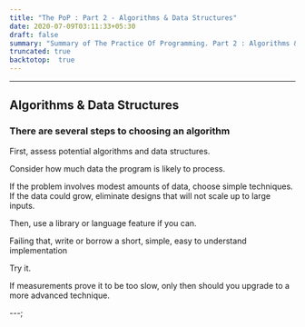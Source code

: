 ```yaml
---
title: "The PoP : Part 2 - Algorithms & Data Structures"
date: 2020-07-09T03:11:33+05:30
draft: false
summary: "Summary of The Practice Of Programming. Part 2 : Algorithms & Data Structures"
truncated: true
backtotop:  true
---
```

---

## Algorithms & Data Structures

### There are several steps to choosing an algorithm

First, assess potential algorithms and data structures.

Consider how much data the program is likely to process.

If the problem involves modest amounts of data, choose simple techniques.
If the data could grow, eliminate designs that will not scale up to large inputs.

Then, use a library or language feature if you can.

Failing that, write or borrow a short, simple, easy to understand implementation

Try it.

If measurements prove it to be too slow, only then should you upgrade to a more advanced technique.

---;
